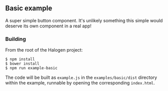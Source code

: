 ## Basic example

A super simple button component. It's unlikely something this simple would deserve its own component in a real app!

### Building

From the root of the Halogen project:

```
$ npm install
$ bower install
$ npm run example-basic
```

The code will be built as `example.js` in the `examples/basic/dist` directory within the example, runnable by opening the corresponding `index.html`.
